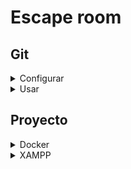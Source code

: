# Escape room

## Git

<details>
<summary>Configurar</summary>

### Configurar

```bash
git config --global user.name usuario
git config --global user.email email@ejemplo.com
git config --global push.default current

# no usar contraseña
# ubicación por defecto
ssh-keygen -t ed25519 -C "email@ejemplo.com"
eval "$(ssh-agent -s)"
ssh-add ~/.ssh/id_ed25519
```

Agregar clave ssh a GitHub:

1. Ejecutar `notepad ~/.ssh/id_ed25519.pub` y copiar texto
1. Ir a [configuración en GitHub](https://github.com/settings/keys)
1. Click en New SSH key
    1. Poner Title (Ej: Clase)
    1. Key: pegar texto de notepad
    1. Click en Add SSH Key

</details>

<details>
<summary>Usar</summary>

### Usar

#### Ramas

##### Crear

```bash
git checkout -b nueva-rama
```

Ejemplo:

```bash
git checkout -b registrar-usuarios
```

##### Cambiar a existente

```bash
git checkout rama-existente
```

#### Commits

##### Add

Agregar todos los cambios

```bash
git add .
```

Agregar archivos específicos

```bash
git add resources/js/Formulario.vue resources/views/index.blade.php
```

##### Commit

```bash
git commit -m 'Cambios realizados'
```

Ejemplos:

```bash
git commit -m 'Agregado formulario de registro de usuarios'
```

##### Subir

```bash
git push
```

</details>

## Proyecto

<details>
<summary>Docker</summary>

```bash
docker compose build
docker compose up -d
docker exec -u 1000 -it laravel-app bash
```

Una vez dentro

```bash
npm run deploy
```

</details>

<details>
<summary>XAMPP</summary>

### Instalar extensiones para Visual Studio Code

Instalar usando recomendaciones del workspace.

Lista:

-   [Auto Rename Tag](https://marketplace.visualstudio.com/items?itemName=formulahendry.auto-rename-tag)
-   [Blade Formatter](https://marketplace.visualstudio.com/items?itemName=shufo.vscode-blade-formatter)
-   [Blade Snippets](https://marketplace.visualstudio.com/items?itemName=onecentlin.laravel-blade)
-   [Error Lens](https://marketplace.visualstudio.com/items?itemName=usernamehw.errorlens)
-   [PHP Intelephense](https://marketplace.visualstudio.com/items?itemName=bmewburn.vscode-intelephense-client)
-   [Prettier](https://marketplace.visualstudio.com/items?itemName=esbenp.prettier-vscode)
-   [Sass](https://marketplace.visualstudio.com/items?itemName=Syler.sass-indented)
-   [Volar](https://marketplace.visualstudio.com/items?itemName=Vue.volar)
-   [Vue Snippets](https://marketplace.visualstudio.com/items?itemName=hollowtree.vue-snippets)

### Clonar e instalar

```bash
git clone git@github.com:Daugus/escape-room.git
cd escape-room
composer install && npm i
```

### Configurar XAMPP

Editar configuración de Apache (`C:\xampp\apache\conf\httpd.conf`).

Cambiar `DocumentRoot` y `Directory` (línea ~250) a la carpeta public del repositorio.

Ejemplo:

```apache
DocumentRoot "C:\Users\ik_2dw3\Documents\Clase\Retos\escape-room\public"
<Directory "C:\Users\ik_2dw3\Documents\Clase\Retos\escape-room\public" >
```

### Iniciar servidor para desarrollo

```bash
npm run dev
```

### Crear ficheros js y css finales

```bash
npm run build
```

Los archivos se generarán en `./public/build/assets`.

</details>
